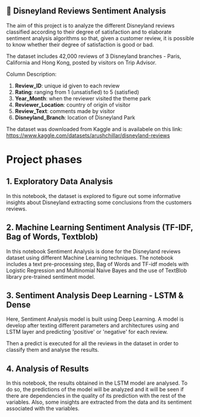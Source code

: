 ## 🎡 Disneyland Reviews Sentiment Analysis

The aim of this project is to analyze the different Disneyland reviews classified according to their degree of satisfaction and to elaborate sentiment analysis algorithms so that, given a customer review, it is possible to know whether their degree of satisfaction is good or bad.

The dataset includes 42,000 reviews of 3 Disneyland branches - Paris, California and Hong Kong, posted by visitors on Trip Advisor.
 
Column Description:

1. **Review_ID**: unique id given to each review
2. **Rating**: ranging from 1 (unsatisfied) to 5 (satisfied)
3. **Year_Month**: when the reviewer visited the theme park
4. **Reviewer_Location**: country of origin of visitor
5. **Review_Text**: comments made by visitor
6. **Disneyland_Branch**: location of Disneyland Park

The dataset was downloaded from Kaggle and is availabele on this link: https://www.kaggle.com/datasets/arushchillar/disneyland-reviews


# Project phases

## 1. Exploratory Data Analysis

In this notebook, the dataset is explored to figure out some informative insights about Disneyland extracting some conclusions from the customers reviews.

## 2. Machine Learning Sentiment Analysis (TF-IDF, Bag of Words, Textblob)

In this notebook Sentiment Analysis is done for the Disneyland reviews dataset using different Machine Learning techniques. The notebook includes a text pre-processing step, Bag of Words and TF-idf models with Logistic Regression and Multinomial Naive Bayes and the use of TextBlob library pre-trained sentiment model.

## 3. Sentiment Analysis Deep Learning - LSTM & Dense 

Here, Sentiment Analysis model is built using Deep Learning. A model is develop after texting different parameters and architectures using and LSTM layer and predicting 'positive' or 'negative' for each review.

Then a predict is executed for all the reviews in the dataset in order to classify them and analyse the results.

## 4. Analysis of Results

In this notebook, the results obtained in the LSTM model are analysed. To do so, the predictions of the model will be analyzed and it will be seen if there are dependencies in the quality of its prediction with the rest of the variables.
Also, some insights are extracted from the data and its sentiment associated with the variables.

